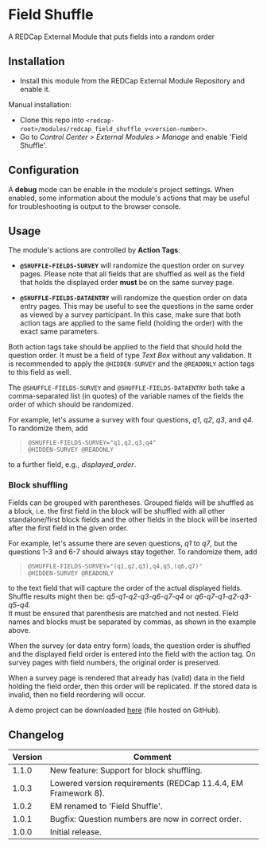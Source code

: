 # Field Shuffle

A REDCap External Module that puts fields into a random order

## Installation

- Install this module from the REDCap External Module Repository and enable it.

Manual installation:

- Clone this repo into `<redcap-root>/modules/redcap_field_shuffle_v<version-number>`.
- Go to _Control Center > External Modules > Manage_ and enable 'Field Shuffle'.

## Configuration

A **debug** mode can be enable in the module's project settings. When enabled, some information about the module's actions that may be useful for troubleshooting is output to the browser console.

## Usage

The module's actions are controlled by **Action Tags**: 

- **`@SHUFFLE-FIELDS-SURVEY`** will randomize the question order on survey pages. Please note that all fields that are shuffled as well as the field that holds the displayed order **must** be on the same survey page.

- **`@SHUFFLE-FIELDS-DATAENTRY`** will randomize the question order on data entry pages. This may be useful to see the questions in the same order as viewed by a survey participant. In this case, make sure that both action tags are applied to the same field (holding the order) with the exact same parameters.

Both action tags take should be applied to the field that should hold the question order. It must be a field of type _Text Box_ without any validation. It is recommended to apply the `@HIDDEN-SURVEY` and the `@READONLY` action tags to this field as well.

The `@SHUFFLE-FIELDS-SURVEY` and `@SHUFFLE-FIELDS-DATAENTRY` both take a comma-separated list (in quotes) of the variable names of the fields the order of which should be randomized.

For example, let's assume a survey with four questions, _q1_, _q2_, _q3_, and _q4_. To randomize them, add  
> `@SHUFFLE-FIELDS-SURVEY="q1,q2,q3,q4"`  
> `@HIDDEN-SURVEY @READONLY`

to a further field, e.g., _displayed_order_. 

### Block shuffling

Fields can be grouped with parentheses. Grouped fields will be shuffled as a block, i.e. the first field in the block will be shuffled with all other standalone/first block fields and the other fields in the block will be inserted after the first field in the given order.

For example, let's assume there are seven questions, _q1_ to _q7_, but the questions 1-3 and 6-7 should always stay together. To randomize them, add
> `@SHUFFLE-FIELDS-SURVEY="(q1,q2,q3),q4,q5,(q6,q7)"`  
> `@HIDDEN-SURVEY @READONLY`

to the text field that will capture the order of the actual displayed fields. Shuffle results might then be: _q5-q1-q2-q3-q6-q7-q4_ or _q6-q7-q1-q2-q3-q5-q4_.  
It must be ensured that parenthesis are matched and not nested. Field names and blocks must be separated by commas, as shown in the example above.


When the survey (or data entry form) loads, the question order is shuffled and the displayed field order is entered into the field with the action tag. On survey pages with field numbers, the original order is preserved.

When a survey page is rendered that already has (valid) data in the field holding the field order, then this order will be replicated. If the stored data is invalid, then no field reordering will occur.

A demo project can be downloaded [here](https://raw.githubusercontent.com/grezniczek/redcap_field_shuffle/main/demo/FieldShuffleDemo.REDCap.xml) (file hosted on GitHub).

## Changelog

Version | Comment
------- | -------------
1.1.0   | New feature: Support for block shuffling.
1.0.3   | Lowered version requirements (REDCap 11.4.4, EM Framework 8).
1.0.2   | EM renamed to 'Field Shuffle'.
1.0.1   | Bugfix: Question numbers are now in correct order.
1.0.0   | Initial release.
